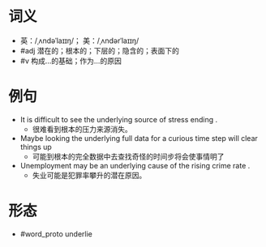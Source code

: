 # 词义
- 英：/ˌʌndəˈlaɪɪŋ/； 美：/ˌʌndərˈlaɪɪŋ/
- #adj 潜在的；根本的；下层的；隐含的；表面下的
- #v 构成…的基础；作为…的原因
# 例句
- It is difficult to see the underlying source of stress ending .
	- 很难看到根本的压力来源消失。
- Maybe looking the underlying full data for a curious time step will clear things up
	- 可能到根本的完全数据中去查找奇怪的时间步将会使事情明了
- Unemployment may be an underlying cause of the rising crime rate .
	- 失业可能是犯罪率攀升的潜在原因。
# 形态
- #word_proto underlie
